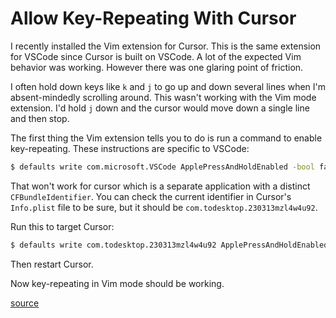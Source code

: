 # Allow Key-Repeating With Cursor

I recently installed the Vim extension for Cursor. This is the same extension
for VSCode since Cursor is built on VSCode. A lot of the expected Vim behavior
was working. However there was one glaring point of friction.

I often hold down keys like `k` and `j` to go up and down several lines when
I'm absent-mindedly scrolling around. This wasn't working with the Vim mode
extension. I'd hold `j` down and the cursor would move down a single line and then
stop.

The first thing the Vim extension tells you to do is run a command to enable
key-repeating. These instructions are specific to VSCode:

```bash
$ defaults write com.microsoft.VSCode ApplePressAndHoldEnabled -bool false
```

That won't work for cursor which is a separate application with a distinct
`CFBundleIdentifier`. You can check the current identifier in Cursor's
`Info.plist` file to be sure, but it should be `com.todesktop.230313mzl4w4u92`.

Run this to target Cursor:

```bash
$ defaults write com.todesktop.230313mzl4w4u92 ApplePressAndHoldEnabled -bool false
```

Then restart Cursor.

Now key-repeating in Vim mode should be working.

[source](https://github.com/getcursor/cursor/issues/777#issuecomment-1690996370)
